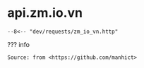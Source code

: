 # api.zm.io.vn

```http
--8<-- "dev/requests/zm_io_vn.http"
```

??? info

    Source: from <https://github.com/manhict>
